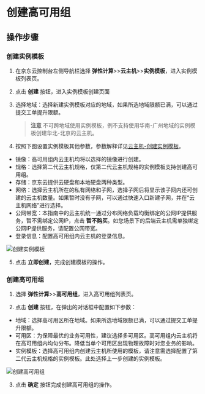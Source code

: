 
# 创建高可用组
## 操作步骤
### 创建实例模板
 1. 在京东云控制台左侧导航栏选择 **弹性计算**>>**云主机**>>**实例模板**，进入实例模板列表页。
 2. 点击 **创建** 按钮，进入实例模板创建页面
 3. 选择地域：选择新建实例模板对应的地域，如果所选地域限额已满，可以通过提交工单提升限额。
     > **注意**
 不可跨地域使用实例模板，例不支持使用华南-广州地域的实例模板创建华北-北京的云主机。

 4. 按照下图设置实例模板其他参数，参数解释详见[云主机-创建实例模板](http://docs.jdcloud.com/virtual-machines/create-instance-template)。
 
 - 镜像：高可用组内云主机均将以选择的镜像进行创建。
 - 规格：选择第二代云主机规格，仅第二代云主机规格的实例模板支持创建高可用组。
 - 存储：京东云提供云硬盘和本地硬盘两种类型。
 - 网络：选择云主机所在的私有网络和子网，选择子网后将显示该子网内还可创建的云主机数量。如果暂时没有子网，可以通过快速入口新建子网，并在“云主机网络”进行选择。
 - 公网带宽：本指南中的云主机统一通过分布网络负载均衡绑定的公网IP提供服务，暂不需绑定公网IP，点击 **暂不购买**。如您场景下的后端云主机需单独绑定公网IP提供服务，请配置公网带宽。
 - 登录信息：配置高可用组内云主机的登录信息。
   
![创建实例模板](../../../../image/Networking/DNLB/XXX.png)

 5. 点击 **立即创建**，完成创建模板的操作。
 
### 创建高可用组
 1. 选择 **弹性计算**>>**高可用组**，进入高可用组列表页。
 
 2. 点击 **创建** 按钮，在弹出的对话框中配置如下参数：
 - 地域：选择高可用区所在地域。如果所选地域限额已满，可以通过提交工单提升限额。
 - 可用区：为保障最优的业务可用性，建议选择多可用区。高可用组内云主机将在高可用组内均匀分布。降低当单个可用区出现物理故障时对您业务的影响。
 - 实例模板：选择高可用组内创建云主机所使用的模板，请注意需选择配置了第二代云主机规格的实例模板。此处选择上一步创建的实例模板。

 ![创建高可用组](../../../../image/Networking/DNLB/XXX.png)
 
 3. 点击 **确定** 按钮完成创建高可用组的操作。

